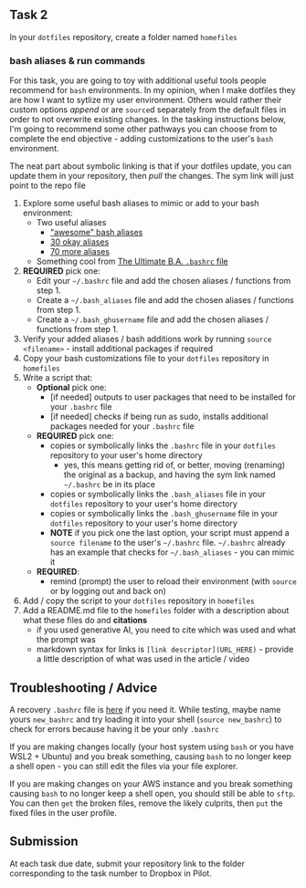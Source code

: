 ## Task 2

In your `dotfiles` repository, create a folder named `homefiles`

### bash aliases & run commands

For this task, you are going to toy with additional useful tools people recommend for `bash` environments.  In my opinion, when I make dotfiles they are how I want to sytlize my user environment.  Others would rather their custom options *append* or are `source`d separately from the default files in order to not overwrite existing changes.  In the tasking instructions below, I'm going to recommend some other pathways you can choose from to complete the end objective - adding customizations to the user's `bash` environment.

The neat part about symbolic linking is that if your dotfiles update, you can update them in your repository, then *pull* the changes.  The sym link will just point to the repo file

1. Explore some useful bash aliases to mimic or add to your bash environment:
    - Two useful aliases
        - ["awesome" bash aliases](https://github.com/vikaskyadav/awesome-bash-alias)
        - [30 okay aliases](https://www.cyberciti.biz/tips/bash-aliases-mac-centos-linux-unix.html)
        - [70 more aliases](https://davidjguru.github.io/blog/linux-70-commands-aliases-for-everyday-life)
    - Something cool from [The Ultimate B.A. `.bashrc` file](https://gist.github.com/zachbrowne/8bc414c9f30192067831fafebd14255c)
2. **REQUIRED** pick one:
    - Edit your `~/.bashrc` file and add the chosen aliases / functions from step 1.
    - Create a `~/.bash_aliases` file and add the chosen aliases / functions from step 1.
    - Create a `~/.bash_ghusername` file and add the chosen aliases / functions from step 1.
3. Verify your added aliases / bash additions work by running `source <filename>` - install additional packages if required
4. Copy your bash customizations file to your `dotfiles` repository in `homefiles`
5. Write a script that:
    - **Optional** pick one:
        - [if needed] outputs to user packages that need to be installed for your `.bashrc` file
        - [if needed] checks if being run as sudo, installs additional packages needed for your `.bashrc` file
    - **REQUIRED** pick one:
        - copies or symbolically links the `.bashrc` file in your `dotfiles` repository to your user's home directory
            - yes, this means getting rid of, or better, moving (renaming) the original as a backup, and having the sym link named `~/.bashrc` be in its place
        - copies or symbolically links the `.bash_aliases` file in your `dotfiles` repository to your user's home directory
        - copies or symbolically links the `.bash_ghusername` file in your `dotfiles` repository to your user's home directory
        - **NOTE** if you pick one the last option, your script must append a `source filename` to the user's `~/.bashrc` file.  `~/.bashrc` already has an example that checks for `~/.bash_aliases` - you can mimic it
    - **REQUIRED**:
        - remind (prompt) the user to reload their environment (with `source` or by logging out and back on)
6. Add / copy the script to your `dotfiles` repository in `homefiles`
7. Add a README.md file to the `homefiles` folder with a description about what these files do and **citations**
    - if you used generative AI, you need to cite which was used and what the prompt was
    - markdown syntax for links is `[link descriptor](URL_HERE)` - provide a little description of what was used in the article / video

## Troubleshooting / Advice
A recovery `.bashrc` file is [here](bashrc) if you need it.  While testing, maybe name yours `new_bashrc` and try loading it into your shell (`source new_bashrc`) to check for errors because having it be your only `.bashrc`

If you are making changes locally (your host system using `bash` or you have WSL2 + Ubuntu) and you break something, causing `bash` to no longer keep a shell open - you can still edit the files via your file explorer.

If you are making changes on your AWS instance and you break something causing `bash` to no longer keep a shell open, you should still be able to `sftp`.  You can then `get` the broken files, remove the likely culprits, then `put` the fixed files in the user profile.

## Submission

At each task due date, submit your repository link to the folder corresponding to the task number to Dropbox in Pilot.
